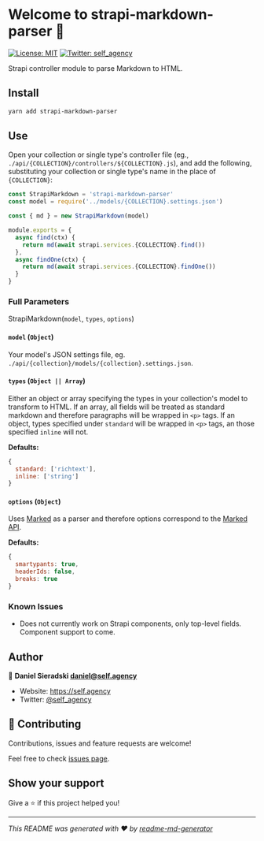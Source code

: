 # Welcome to strapi-markdown-parser 👋

[![License: MIT](https://img.shields.io/badge/License-MIT-yellow.svg)](#)
[![Twitter: self_agency](https://img.shields.io/twitter/follow/self_agency.svg?style=social)](https://twitter.com/self_agency)

Strapi controller module to parse Markdown to HTML.

## Install

```sh
yarn add strapi-markdown-parser
```

## Use

Open your collection or single type's controller file (eg., `./api/{COLLECTION}/controllers/${COLLECTION}.js`), and add the following, substituting your collection or single type's name in the place of `{COLLECTION}`:

```javascript
const StrapiMarkdown = 'strapi-markdown-parser'
const model = require('../models/{COLLECTION}.settings.json')

const { md } = new StrapiMarkdown(model)

module.exports = {
  async find(ctx) {
    return md(await strapi.services.{COLLECTION}.find())
  },
  async findOne(ctx) {
    return md(await strapi.services.{COLLECTION}.findOne())
  }
}
```

### Full Parameters

StrapiMarkdown(`model`, `types`, `options`)

#### `model` (`Object`)

Your model's JSON settings file, eg. `./api/{collection}/models/{collection}.settings.json`.

#### `types` (`Object || Array`)

Either an object or array specifying the types in your collection's model to transform to HTML. If an array, all fields will be treated as standard markdown and therefore paragraphs will be wrapped in `<p>` tags. If an object, types specified under `standard` will be wrapped in `<p>` tags, an those specified `inline` will not.

**Defaults:**

```javascript
{
  standard: ['richtext'],
  inline: ['string']
}
```

#### `options` (`Object`)

Uses [Marked](https://marked.js.org/) as a parser and therefore options correspond to the [Marked API](https://marked.js.org/using_advanced#options).

**Defaults:**

```javascript
{
  smartypants: true,
  headerIds: false,
  breaks: true
}
```

### Known Issues

- Does not currently work on Strapi components, only top-level fields. Component support to come.

## Author

👤 **Daniel Sieradski <daniel@self.agency>**

- Website: https://self.agency
- Twitter: [@self_agency](https://twitter.com/self_agency)

## 🤝 Contributing

Contributions, issues and feature requests are welcome!

Feel free to check [issues page](https://gitlab.com/selfagency/strapi-markdown-parser/issues).

## Show your support

Give a ⭐️ if this project helped you!

---

_This README was generated with ❤️ by [readme-md-generator](https://github.com/kefranabg/readme-md-generator)_
